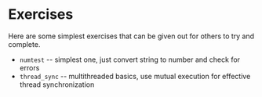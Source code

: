 # Exercises

Here are some simplest exercises that can be given out for others to try and
complete.

- `numtest` -- simplest one, just convert string to number and check for errors
- `thread_sync` -- multithreaded basics, use mutual execution for effective
  thread synchronization

